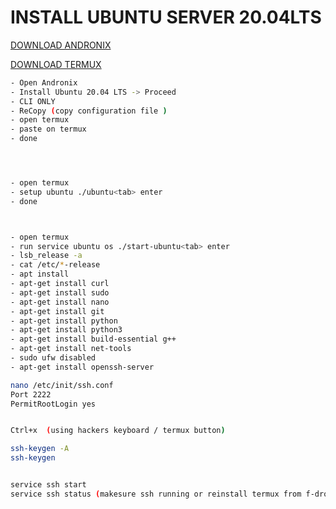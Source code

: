 # INSTALL UBUNTU SERVER 20.04LTS


[DOWNLOAD ANDRONIX](https://play.google.com/store/apps/details?id=studio.com.techriz.andronix)

[DOWNLOAD TERMUX](https://f-droid.org/repo/com.termux_118.apk)

```bash
- Open Andronix 
- Install Ubuntu 20.04 LTS -> Proceed
- CLI ONLY
- ReCopy (copy configuration file )
- open termux
- paste on termux
- done 




- open termux
- setup ubuntu ./ubuntu<tab> enter
- done 



- open termux 
- run service ubuntu os ./start-ubuntu<tab> enter
- lsb_release -a
- cat /etc/*-release
- apt install 
- apt-get install curl
- apt-get install sudo
- apt-get install nano
- apt-get install git
- apt-get install python
- apt-get install python3
- apt-get install build-essential g++
- apt-get install net-tools
- sudo ufw disabled
- apt-get install openssh-server

nano /etc/init/ssh.conf
Port 2222
PermitRootLogin yes 


Ctrl+x  (using hackers keyboard / termux button)

ssh-keygen -A
ssh-keygen


service ssh start
service ssh status (makesure ssh running or reinstall termux from f-droid)

```







